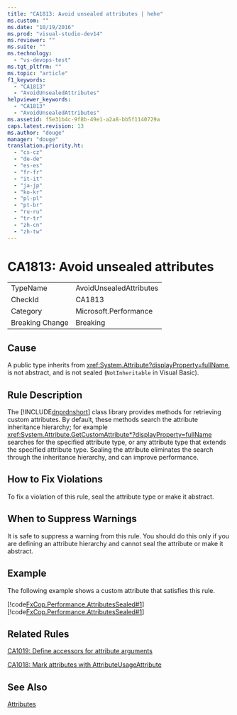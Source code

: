 ```yaml
---
title: "CA1813: Avoid unsealed attributes | hehe"
ms.custom: ""
ms.date: "10/19/2016"
ms.prod: "visual-studio-dev14"
ms.reviewer: ""
ms.suite: ""
ms.technology: 
  - "vs-devops-test"
ms.tgt_pltfrm: ""
ms.topic: "article"
f1_keywords: 
  - "CA1813"
  - "AvoidUnsealedAttributes"
helpviewer_keywords: 
  - "CA1813"
  - "AvoidUnsealedAttributes"
ms.assetid: f5e31b4c-9f8b-49e1-a2a8-bb5f1140729a
caps.latest.revision: 13
ms.author: "douge"
manager: "douge"
translation.priority.ht: 
  - "cs-cz"
  - "de-de"
  - "es-es"
  - "fr-fr"
  - "it-it"
  - "ja-jp"
  - "ko-kr"
  - "pl-pl"
  - "pt-br"
  - "ru-ru"
  - "tr-tr"
  - "zh-cn"
  - "zh-tw"
---
```

# CA1813: Avoid unsealed attributes
|||  
|-|-|  
|TypeName|AvoidUnsealedAttributes|  
|CheckId|CA1813|  
|Category|Microsoft.Performance|  
|Breaking Change|Breaking|  
  
## Cause  
 A public type inherits from <xref:System.Attribute?displayProperty=fullName>, is not abstract, and is not sealed (`NotInheritable` in Visual Basic).  
  
## Rule Description  
 The [!INCLUDE[dnprdnshort](../code-quality/includes/dnprdnshort_md.md)] class library provides methods for retrieving custom attributes. By default, these methods search the attribute inheritance hierarchy; for example <xref:System.Attribute.GetCustomAttribute*?displayProperty=fullName> searches for the specified attribute type, or any attribute type that extends the specified attribute type. Sealing the attribute eliminates the search through the inheritance hierarchy, and can improve performance.  
  
## How to Fix Violations  
 To fix a violation of this rule, seal the attribute type or make it abstract.  
  
## When to Suppress Warnings  
 It is safe to suppress a warning from this rule. You should do this only if you are defining an attribute hierarchy and cannot seal the attribute or make it abstract.  
  
## Example  
 The following example shows a custom attribute that satisfies this rule.  
  
 [!code[FxCop.Performance.AttributesSealed#1](../code-quality/codesnippet/CSharp/ca1813--avoid-unsealed-attributes_1.cs)]
[!code[FxCop.Performance.AttributesSealed#1](../code-quality/codesnippet/VisualBasic/ca1813--avoid-unsealed-attributes_1.vb)]  
  
## Related Rules  
 [CA1019: Define accessors for attribute arguments](../code-quality/ca1019--define-accessors-for-attribute-arguments.md)  
  
 [CA1018: Mark attributes with AttributeUsageAttribute](../code-quality/ca1018--mark-attributes-with-attributeusageattribute.md)  
  
## See Also  
 [Attributes](../Topic/Attributes1.md)